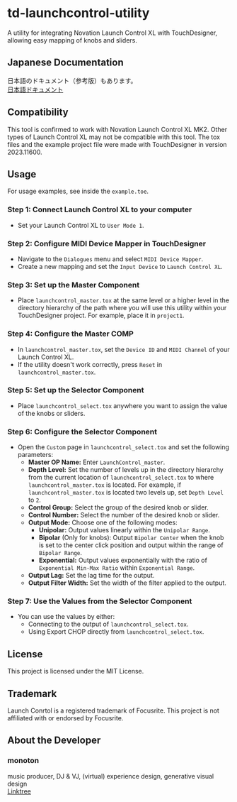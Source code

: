 # td-launchcontrol-utility

A utility for integrating Novation Launch Control XL with TouchDesigner, allowing easy mapping of knobs and sliders.

## Japanese Documentation
日本語のドキュメント（参考版）もあります。  
[日本語ドキュメント](README_JP.md)

## Compatibility
This tool is confirmed to work with Novation Launch Control XL MK2. Other types of Launch Control XL may not be compatible with this tool. The tox files and the example project file were made with TouchDesigner in version 2023.11600.

## Usage
For usage examples, see inside the `example.toe`.

### Step 1: Connect Launch Control XL to your computer
- Set your Launch Control XL to `User Mode 1`.

### Step 2: Configure MIDI Device Mapper in TouchDesigner
- Navigate to the `Dialogues` menu and select `MIDI Device Mapper`.
- Create a new mapping and set the `Input Device` to `Launch Control XL`.

### Step 3: Set up the Master Component
- Place `launchcontrol_master.tox` at the same level or a higher level in the directory hierarchy of the path where you will use this utility within your TouchDesigner project. For example, place it in `project1`.

### Step 4: Configure the Master COMP
- In `launchcontrol_master.tox`, set the `Device ID` and `MIDI Channel` of your Launch Control XL.
- If the utility doesn't work correctly, press `Reset` in `launchcontrol_master.tox`.

### Step 5: Set up the Selector Component
- Place `launchcontrol_select.tox` anywhere you want to assign the value of the knobs or sliders.

### Step 6: Configure the Selector Component
- Open the `Custom` page in `launchcontrol_select.tox` and set the following parameters:
    - **Master OP Name:** Enter `LaunchControl_master`.
    - **Depth Level:** Set the number of levels up in the directory hierarchy from the current location of `launchcontrol_select.tox` to where `launchcontrol_master.tox` is located. For example, if `launchcontrol_master.tox` is located two levels up, set `Depth Level` to `2`.
    - **Control Group:** Select the group of the desired knob or slider.
    - **Control Number:** Select the number of the desired knob or slider.
    - **Output Mode:** Choose one of the following modes:
        - **Unipolar:** Output values linearly within the `Unipolar Range`.
        - **Bipolar** (Only for knobs): Output `Bipolar Center` when the knob is set to the center click position and output within the range of `Bipolar Range`.
        - **Exponential:** Output values exponentially with the ratio of `Exponential Min-Max Ratio` within `Exponential Range`.
    - **Output Lag:** Set the lag time for the output.
    - **Output Filter Width:** Set the width of the filter applied to the output.

### Step 7: Use the Values from the Selector Component
- You can use the values by either:
    - Connecting to the output of `launchcontrol_select.tox`.
    - Using Export CHOP directly from `launchcontrol_select.tox`.

## License
This project is licensed under the MIT License.

## Trademark
Launch Conrtol is a registered trademark of Focusrite. This project is not affiliated with or endorsed by Focusrite.

## About the Developer
### monoton  
music producer, DJ & VJ, (virtual) experience design, generative visual design  
[Linktree](https://linktr.ee/monoton)
